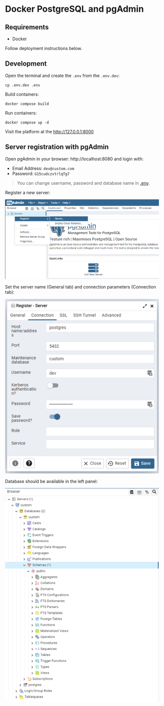 # Docker PostgreSQL and pgAdmin

## Requirements

- Docker

Follow deployment instructions below.

## Development
Open the terminal and create the ``.env`` from the ``.env.dev``:
```
cp .env.dev .env
```

Build containers:
```
docker compose build
```

Run containers:
```
docker compose up -d
```

Visit the platform at the http://127.0.0.1:8000

## Server registration with pgAdmin

Open pgAdmin in your browser: http://localhost:8080 and login with:

- Email Address: `dev@custom.com`
- Password: `G15cudczvtrlqTg7`

> You can change username, password and database name in [.env](.env).

Register a new server:

![pgAdmin Register Server](steps/step1.png)

Set the server name (General tab) and connection parameters (Connection tab):

![pgAdmin Register Server 2](steps/step2.png)

Database should be available in the left panel:

![pgAdmin Register Server 3](steps/step3.png)